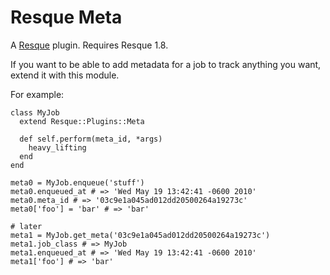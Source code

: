 Resque Meta
===========

A [Resque][rq] plugin. Requires Resque 1.8.

If you want to be able to add metadata for a job
to track anything you want, extend it with this module.

For example:

    class MyJob
      extend Resque::Plugins::Meta

      def self.perform(meta_id, *args)
        heavy_lifting
      end
    end

    meta0 = MyJob.enqueue('stuff')
    meta0.enqueued_at # => 'Wed May 19 13:42:41 -0600 2010'
    meta0.meta_id # => '03c9e1a045ad012dd20500264a19273c'
    meta0['foo'] = 'bar' # => 'bar'

    # later
    meta1 = MyJob.get_meta('03c9e1a045ad012dd20500264a19273c')
    meta1.job_class # => MyJob
    meta1.enqueued_at # => 'Wed May 19 13:42:41 -0600 2010'
    meta1['foo'] # => 'bar'

[rq]: http://github.com/defunkt/resque
